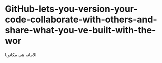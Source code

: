 # GitHub-lets-you-version-your-code-collaborate-with-others-and-share-what-you-ve-built-with-the-wor
الامانه هي مكانونا
